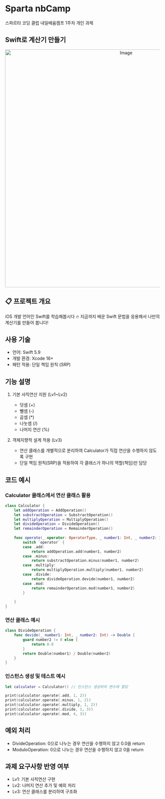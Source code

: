 # Sparta nbCamp

스파르타 코딩 클럽 내일배움캠프 1주차 개인 과제

## Swift로 계산기 만들기

<p align="center">
<img width="772" alt="Image" src="https://github.com/user-attachments/assets/0bd1af67-0241-466f-81d5-357768141221" />
</p>

## 📋 프로젝트 개요
iOS 개발 언어인 Swift를 학습해봅시다 🔥
지금까지 배운 Swift 문법을 응용해서 나만의 계산기를 만들어 봅니다!

## 사용 기술
- 언어: Swift 5.9
- 개발 환경: Xcode 16+
- 패턴 적용: 단일 책임 원칙 (SRP)

## 기능 설명
1. 기본 사칙연산 지원 (Lv1~Lv2)
   - 덧셈 (+)
   - 뺄셈 (-)
   - 곱셈 (*)
   - 나눗셈 (/)
   - 나머지 연산 (%)
  
2. 객체지향적 설계 적용 (Lv3)
   - 연산 클래스를 개별적으로 분리하여 Calculator가 직접 연산을 수행하지 않도록 구현
   - 단일 책임 원칙(SRP)을 적용하여 각 클래스가 하나의 역할(책임)만 담당

## 코드 예시
### Calculator 클래스에서 연산 클래스 활용
``` swift
class Calculator {
    let addOperation = AddOperation()
    let substractOperation = SubstractOperation()
    let multiplyOperation = MultiplyOperation()
    let divideOperation = DivideOperation()
    let remainderOperation = RemainderOperation()
    
    func operate(_ operator: OperatorType, _ number1: Int, _ number2: Int) -> Double {
        switch `operator` {
        case .add:
            return addOperation.add(number1, number2)
        case .minus:
            return substractOperation.minus(number1, number2)
        case .multiply:
            return multiplyOperation.multiply(number1, number2)
        case .divide:
            return divideOperation.devide(number1, number2)
        case .mod:
            return remainderOperation.mod(number1, number2)
        }
        
    }
}
```

### 연산 클래스 예시
``` swift
class DivideOperation {
    func devide(_ number1: Int, _ number2: Int) -> Double {
        guard number2 != 0 else {
            return 0.0
        }
        return Double(number1) / Double(number2)
    }
}
```

### 인스턴스 생성 및 테스트 예시
``` swift
let calculator = Calculator() // 인스턴스 생성하여 변수에 할당

print(calculator.operate(.add, 1, 2))
print(calculator.operate(.minus, 1, 2))
print(calculator.operate(.multiply, 1, 2))
print(calculator.operate(.divide, 1, 3))
print(calculator.operate(.mod, 4, 3))
```

## 예외 처리
- DivideOperation: 0으로 나누는 경우 연산을 수행하지 않고 0.0을 return
- ModuloOperation: 0으로 나누는 경우 연산을 수행하지 않고 0을 return

## 과제 요구사항 반영 여부
- Lv1: 기본 사칙연산 구현
- Lv2: 나머지 연산 추가 및 예외 처리
- Lv3: 연산 클래스를 분리하여 구조화
